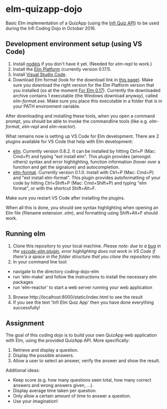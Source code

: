 
# elm-quizapp-dojo

Basic Elm implementation of a QuizApp (using the [Infi Quiz API](http://infi-dojo-quizapi.azurewebsites.net/question/random)) to be used during the Infi Coding Dojo in October 2016.


## Development environment setup (using VS Code)

1. Install [nodejs](https://nodejs.org/en/download/) if you don't have it yet. (Needed for _elm-repl_ to work.)
2. Install the [Elm Platform](https://guide.elm-lang.org/get_started.html#install) (currently version 0.17.1).
3. Install [Visual Studio Code](https://code.visualstudio.com/Download).
4. Download Elm format (look for the download link in [this page](https://github.com/avh4/elm-format#installation-)). Make sure you download the right version for the Elm Platform version that you installed (so at the moment [For Elm 0.17](https://github.com/avh4/elm-format#for-elm-017)).  Currently the downloaded archive contains 1 executable (the Windows download anyway), called _elm-format.exe_. Make sure you place this executable in a folder that is in your PATH environment variable.

After downloading and installing these tools, when you open a command prompt, you should be able to invoke the commandline tools (like e.g. _elm-format_, _elm-repl_ and _elm-reactor_).



What remains now is setting up VS Code for Elm development. There are 2 plugins available for VS Code that help with Elm development:
- [elm](https://marketplace.visualstudio.com/items?itemName=sbrink.elm). Currently version 0.8.2. It can be installed by hitting Ctrl+P (Mac: Cmd+P) and typing "ext install elm". This plugin provides (amongst others) syntax and error highlighting, function information (hover over a function and get the signature) and autocompletion.
- [elm-format](https://marketplace.visualstudio.com/items?itemName=abadi199.elm-format). Currently version 0.1.0. Install with Ctrl+P (Mac: Cmd+P) and "ext install elm-format". This plugin provides autoformatting of your code by hitting Ctrl+Shift+P (Mac: Cmd+Shift+P) and typing "elm format", or with the shortcut Shift+Alt+F.

Make sure you restart VS Code after installing the plugins.

When all this is done, you should see syntax highlighting when opening an Elm file (filename extension _.elm_), and formatting using Shift+Alt+F should work.

## Running elm

1. Clone this repository to your local machine. *Please note: due to a [bug](https://github.com/sbrink/vscode-elm/issues/75) in the [vscode-elm plugin](https://marketplace.visualstudio.com/items/sbrink.elm), error highlighting does not work in VS Code if there's a space in the folder structure that you clone the repository into.*
2. In your command line tool:
  - navigate to the directory coding-dojo-elm
  - run 'elm-make' and follow the instructions to install the necessary elm packages
  - run 'elm-reactor' to start a web server running your web application
3. Browse http://localhost:8000/static/index.html to see the result
4. If you see the text 'Infi Elm Quiz App' then you have done everything successfully!

## Assignment

The goal of this coding dojo is to build your own QuizApp web application with Elm, using the provided QuizApp API. More specifically:

1. Retrieve and display a question.
2. Display the possible answers.
3. Allow a user to select an answer, verify the answer and show the result.

Additional ideas:
- Keep score (e.g. how many questions seen total, how many correct answers and wrong answers given, ...).
- Display average time taken per question.
- Only allow a certain amount of time to answer a question.
- Use your imagination!
